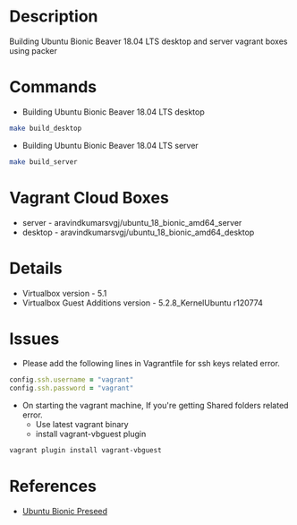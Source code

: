 # Description
  Building Ubuntu Bionic Beaver 18.04 LTS desktop and server vagrant boxes using packer

# Commands
  - Building Ubuntu Bionic Beaver 18.04 LTS desktop
```bash
make build_desktop
```
  - Building Ubuntu Bionic Beaver 18.04 LTS server
```bash
make build_server
```

# Vagrant Cloud Boxes
  - server - aravindkumarsvgj/ubuntu_18_bionic_amd64_server
  - desktop - aravindkumarsvgj/ubuntu_18_bionic_amd64_desktop

# Details
  - Virtualbox version - 5.1
  - Virtualbox Guest Additions version - 5.2.8_KernelUbuntu r120774

# Issues
  - Please add the following lines in Vagrantfile for ssh keys related error.
```rb
config.ssh.username = "vagrant"
config.ssh.password = "vagrant"
```
  - On starting the vagrant machine, If you're getting Shared folders related error.
    - Use latest vagrant binary
    - install vagrant-vbguest plugin
```bash
vagrant plugin install vagrant-vbguest
```

# References
  - [Ubuntu Bionic Preseed](https://help.ubuntu.com/lts/installation-guide/s390x/apbs04.html)